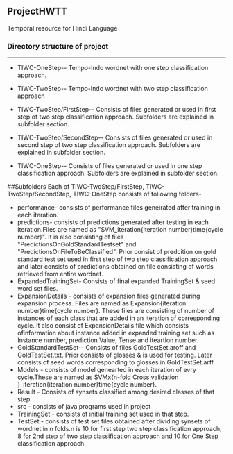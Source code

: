## ProjectHWTT
Temporal resource for Hindi Language

### Directory structure of project
-----------------------------------------
* TIWC-OneStep-- Tempo-Indo wordnet with one step classification approach.

* TIWC-TwoStep-- Tempo-Indo wordnet with two step classification approach

* TIWC-TwoStep/FirstStep-- Consists of files generated or used in first step of two step classification approach. Subfolders are explained in subfolder section.

* TIWC-TwoStep/SecondStep-- Consists of files generated or used in second step of two step classification approach. Subfolders are explained in subfolder section.

* TIWC-OneStep-- Consists of files generated or used in one step classification approach. Subfolders are explained in subfolder section.

##Subfolders
Each of TIWC-TwoStep/FirstStep, TIWC-TwoStep/SecondStep, TIWC-OneStep consists of following folders-

* performance- consists of performance files geneirated after training in each iteration. 
* predictions- consists of predictions generated after testing in each iteration.Files are named as "SVM_iteration{iteration number}time{cycle number}". It is also consisting of files "PredictionsOnGoldStandardTestset" and "PredictionsOnFileToBeClassified". Prior consist of predcition on gold standard test set used in first step of two step classification approach and later consists of predictions obtained on file consisting of words retrieved from entire wordnet.
* ExpandedTrainingSet- Consists of final expanded TrainingSet & seed word set files.
* ExpansionDetails - consists of expansion files generated during expansion process. Files are named as Expansion{iteration number}time{cycle number}. These files are consisting of number of instances of each class that are added in an iteration of corresponding cycle. It also consist of ExpansionDetails file which consists ofinformation about instance added in expanded training set such as Instance number, prediction Value, Tense and iteartion number.
* GoldStandardTestSet-- Consists of files GoldTestSet.aroff and GoldTestSet.txt. Prior consists of glosses & is used for testing. Later consists of seed words corresponding to glosses in GoldTestSet.arff
* Models - consists of model genearted in each iteration of evry cycle.These are named as SVMx{n-fold Cross validation }_iteration{iteration number}time{cycle number}.
* Result - Consists of synsets classified among desired classes of that step.
* src - consists of java programs used in project
* TrainingSet - consists of initial training set used in that step.
* TestSet - consists of test set files obtained after dividing synsets of wordnet in n folds.n is 10 for first step two step classification approach, 8 for 2nd step of two step classification approach and 10 for One Step classification approach.

